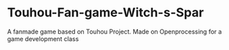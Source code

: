 # Touhou-Fan-game-Witch-s-Spar
A fanmade game based on Touhou Project. Made on Openprocessing for a game development class
